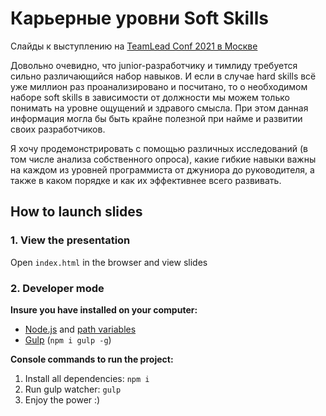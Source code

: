 # Карьерные уровни Soft Skills

Слайды к выступлению на [TeamLead Conf 2021 в Москве](https://teamleadconf.ru/moscow/2021/abstracts/6674)

Довольно очевидно, что junior-разработчику и тимлиду требуется сильно различающийся набор навыков. И если в случае hard skills всё уже миллион раз проанализировано и посчитано, то о необходимом наборе soft skills в зависимости от должности мы можем только понимать на уровне ощущений и здравого смысла. При этом данная информация могла бы быть крайне полезной при найме и развитии своих разработчиков.

Я хочу продемонстрировать с помощью различных исследований (в том числе анализа собственного опроса), какие гибкие навыки важны на каждом из уровней программиста от джуниора до руководителя, а также в каком порядке и как их эффективнее всего развивать.

## How to launch slides
### 1. View the presentation
Open `index.html` in the browser and view slides

### 2. Developer mode

__Insure you have installed on your computer:__

* [Node.js](https://nodejs.org/en/download/) and [path variables](http://stackoverflow.com/questions/8278143/node-js-how-to-run-node-command-from-any-path)
* [Gulp](http://gulpjs.com/) (`npm i gulp -g`)

__Console commands to run the project:__

1. Install all dependenсies: `npm i`
2. Run gulp watcher: `gulp`
3. Enjoy the power :)
